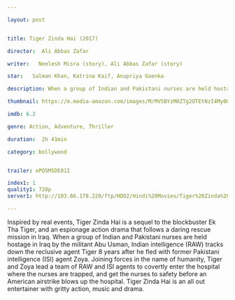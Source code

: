 ```yaml
---

layout: post


title: Tiger Zinda Hai (2017)

director:  Ali Abbas Zafar

writer:   Neelesh Misra (story), Ali Abbas Zafar (story)

star:   Salman Khan, Katrina Kaif, Anupriya Goenka

description: When a group of Indian and Pakistani nurses are held hostage in Iraq by a terrorist organization, a secret agent is drawn out of hiding to rescue them.

thumbnail: https://m.media-amazon.com/images/M/MV5BYzM0ZTg2OTEtNzI4My00NjBlLWFhYTctY2E4NzdiYzY1YWYwXkEyXkFqcGdeQXVyODE5NzE3OTE@._V1_UY268_CR1,0,182,268_AL__QL50.jpg

imdb: 6.2

genre: Action, Adventure, Thriller

duration:  2h 41min

category: bollywood


trailer: ePO5M5DE01I

index1: 1
quality1: 720p
server1: http://103.66.178.220/ftp/HDD2/Hindi%20Movies/Tiger%20Zinda%20Hai%202017.mp4

---
```


Inspired by real events, Tiger Zinda Hai is a sequel to the blockbuster Ek Tha Tiger, and an espionage action drama that follows a daring rescue mission in Iraq. When a group of Indian and Pakistani nurses are held hostage in Iraq by the militant Abu Usman, Indian intelligence (RAW) tracks down the reclusive agent Tiger 8 years after he fled with former Pakistani intelligence (ISI) agent Zoya. Joining forces in the name of humanity, Tiger and Zoya lead a team of RAW and ISI agents to covertly enter the hospital where the nurses are trapped, and get the nurses to safety before an American airstrike blows up the hospital. Tiger Zinda Hai is an all out entertainer with gritty action, music and drama.